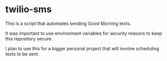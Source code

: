 # twilio-sms

This is a script that automates sending Good Morning texts. 

It was important to use environment variables for security reasons to keep this repository secure. 

I plan to use this for a bigger personal project that will involve scheduling texts to be sent. 
